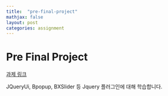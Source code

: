 ```yaml
---
title:  "pre-final-project"
mathjax: false
layout: post
categories: assignment
---
```


# Pre Final Project

[과제 링크](https://drive.google.com/file/d/1YMHSCV9VzMtHUu5B40dvtonJ7jXNuVzA/view?usp=sharing)

JQueryUi, Bpopup, BXSlider 등 Jquery 플러그인에 대해 학습합니다.

